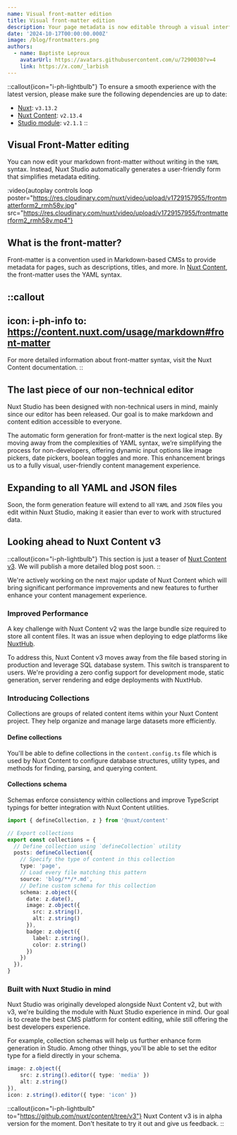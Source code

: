 ```yaml
---
name: Visual front-matter edition
title: Visual front-matter edition
description: Your page metadata is now editable through a visual interface instead of YAML.
date: '2024-10-17T00:00:00.000Z'
image: /blog/frontmatters.png
authors:
  - name: Baptiste Leproux
    avatarUrl: https://avatars.githubusercontent.com/u/7290030?v=4
    link: https://x.com/_larbish
---
```


::callout{icon="i-ph-lightbulb"}
To ensure a smooth experience with the latest version, please make sure the following dependencies are up to date:

- [Nuxt](https://nuxt.com): `v3.13.2`
- [Nuxt Content](https://content.nuxtjs.org): `v2.13.4`
- [Studio module](https://github.com/nuxtlabs/studio-module): `v2.1.1`
::

## Visual Front-Matter editing

You can now edit your markdown front-matter without writing in the `YAML` syntax. Instead, Nuxt Studio automatically generates a user-friendly form that simplifies metadata editing.

:video{autoplay controls loop poster="https://res.cloudinary.com/nuxt/video/upload/v1729157955/frontmatterform2_rmh58v.jpg" src="https://res.cloudinary.com/nuxt/video/upload/v1729157955/frontmatterform2_rmh58v.mp4"}

## What is the front-matter?

Front-matter is a convention used in Markdown-based CMSs to provide metadata for pages, such as descriptions, titles, and more. In [Nuxt Content](https://content.nuxt.com/usage/markdown#front-matter), the front-matter uses the YAML syntax.

::callout
---
icon: i-ph-info
to: https://content.nuxt.com/usage/markdown#front-matter
---
For more detailed information about front-matter syntax, visit the Nuxt Content documentation.
::

## The last piece of our non-technical editor

Nuxt Studio has been designed with non-technical users in mind, mainly since our editor has been released. Our goal is to make markdown and content edition accessible to everyone.

The automatic form generation for front-matter is the next logical step. By moving away from the complexities of YAML syntax, we’re simplifying the process for non-developers, offering dynamic input options like image pickers, date pickers, boolean toggles and more. This enhancement brings us to a fully visual, user-friendly content management experience.

## Expanding to all YAML and JSON files

Soon, the form generation feature will extend to all `YAML` and `JSON` files you edit within Nuxt Studio, making it easier than ever to work with structured data.

## Looking ahead to Nuxt Content v3

::callout{icon="i-ph-lightbulb"}
This section is just a teaser of [Nuxt Content v3](https://github.com/nuxt/content/tree/v3). We will publish a more detailed blog post soon.
::

We're actively working on the next major update of Nuxt Content which will bring significant performance improvements and new features to further enhance your content management experience.

### Improved Performance

A key challenge with Nuxt Content v2 was the large bundle size required to store all content files. It was an issue when deploying to edge platforms like [NuxtHub](https://hub.nuxt.com/).

To address this, Nuxt Content v3 moves away from the file based storing in production and leverage SQL database system. This switch is transparent to users. We're providing a zero config support for development mode, static generation, server rendering and  edge deployments with NuxtHub.

### Introducing Collections

Collections are groups of related content items within your Nuxt Content project. They help organize and manage large datasets more efficiently.

#### Define collections

You'll be able to define collections in the `content.config.ts` file which is used by Nuxt Content to configure database structures, utility types, and methods for finding, parsing, and querying content.

#### Collections schema

Schemas enforce consistency within collections and improve TypeScript typings for better integration with Nuxt Content utilities.

```ts [content.config.ts]
import { defineCollection, z } from '@nuxt/content'

// Export collections
export const collections = {
  // Define collection using `defineCollection` utility
  posts: defineCollection({
    // Specify the type of content in this collection
    type: 'page',
    // Load every file matching this pattern 
    source: 'blog/**/*.md',
    // Define custom schema for this collection
    schema: z.object({
      date: z.date(),
      image: z.object({
        src: z.string(),
        alt: z.string()
      }),
      badge: z.object({
        label: z.string(),
        color: z.string()
      })
    })
  }),
}
```

### Built with Nuxt Studio in mind

Nuxt Studio was originally developed alongside Nuxt Content v2, but with v3, we're building the module with Nuxt Studio experience in mind. Our goal is to create the best CMS platform for content editing, while still offering the best developers experience.

For example, collection schemas will help us further enhance form generation in Studio. Among other things, you'll be able to set the editor type for a field directly in your schema.

```ts [content.config.ts]
image: z.object({
    src: z.string().editor({ type: 'media' }) 
    alt: z.string()
}),
icon: z.string().editor({ type: 'icon' })
```

::callout{icon="i-ph-lightbulb" to="https://github.com/nuxt/content/tree/v3"}
Nuxt Content v3 is in alpha version for the moment. Don't hesitate to try it out and give us feedback.
::
